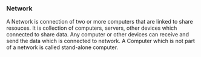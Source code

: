 ### Network 
A Network is connection of two or more computers that are linked to share resouces. It is collection of computers, servers, other devices which connected to share data. Any computer or other devices can receive and send the data which is connected to network.
A Computer which is not part of a network is called stand-alone computer.
